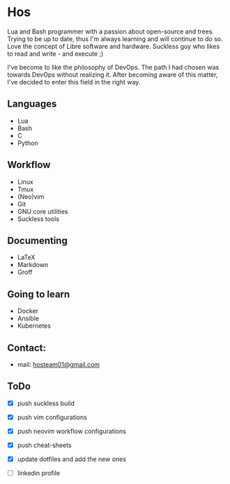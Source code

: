 # Hos

Lua and Bash programmer with a passion about open-source and trees. Trying to
be up to date, thus I'm always learning and will continue to do so. Love the
concept of Libre software and hardware. Suckless guy who likes to read and
write - and execute ;)

I've become to like the philosophy of DevOps. The path I had chosen was towards
DevOps without realizing it. After becoming aware of this matter, I've decided
to enter this field in the right way.

## Languages

+ Lua
+ Bash
+ C
+ Python

## Workflow

+ Linux
+ Tmux
+ (Neo)vim
+ Git
+ GNU core utilities
+ Suckless tools

## Documenting

+ LaTeX
+ Markdown
+ Groff

## Going to learn

+ Docker
+ Ansible
+ Kubernetes

## Contact:

+ mail: hosteam01@gmail.com

## ToDo

+ [x] push suckless build
+ [x] push vim configurations
+ [x] push neovim workflow configurations
+ [x] push cheat-sheets
+ [x] update dotfiles and add the new ones
+ [ ] linkedin profile

